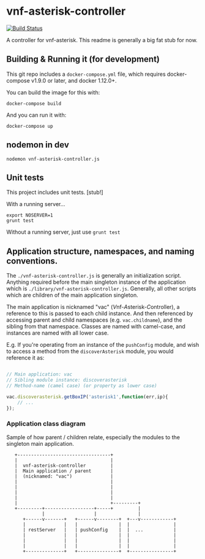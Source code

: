 # vnf-asterisk-controller

[![Build Status](https://travis-ci.org/dougbtv/vnf-asterisk-controller.svg?branch=master)](https://travis-ci.org/dougbtv/vnf-asterisk-controller)

A controller for vnf-asterisk. This readme is generally a big fat stub for now.

## Building & Running it (for development)

This git repo includes a `docker-compose.yml` file, which requires docker-compose v1.9.0 or later, and docker 1.12.0+. 

You can build the image for this with:

```
docker-compose build
```

And you can run it with:

```
docker-compose up
```

## nodemon in dev

```
nodemon vnf-asterisk-controller.js
```

## Unit tests

This project includes unit tests. [stub!]

With a running server...

```
export NOSERVER=1
grunt test
```

Without a running server, just use `grunt test`

## Application structure, namespaces, and naming conventions.

The `./vnf-asterisk-controller.js` is generally an initialization script. Anything required before the main singleton instance of the application which is `./library/vnf-asterisk-controller.js`. Generally, all other scripts which are children of the main application singleton.

The main application is nicknamed "vac" (*V*nf-*A*sterisk-*C*ontroller), a reference to this is passed to each child instance. And then referenced by accessing parent and child namespaces (e.g. `vac.childname`), and the sibling from that namespace. Classes are named with camel-case, and instances are named with all lower case.

E.g. If you're operating from an instance of the `pushConfig` module, and wish to access a method from the `discoverAsterisk` module, you would reference it as:

```javascript

// Main application: vac
// Sibling module instance: discoverasterisk
// Method-name (camel case) (or property as lower case)

vac.discoverasterisk.getBoxIP('asterisk1',function(err,ip){
    // ...
});

```

### Application class diagram

Sample of how parent / children relate, especially the modules to the singleton main application.

```
   +----------------------------------+
   |                                  |
   |  vnf-asterisk-controller         |
   |  Main application / parent       |
   |  (nicknamed: "vac")              |
   |                                  |
   |                                  |
   |                                  |
   |                                  |
   |                                  +---------+
   +---------+------------------+-----+         |
             |                  |               |
      +------v-------+   +------v--------+  +---v------------+
      |              |   |               |  |                |
      | restServer   |   | pushConfig    |  |  ...           |
      |              |   |               |  |                |
      |              |   |               |  |                |
      |              |   |               |  |                |
      +--------------+   +---------------+  +----------------+

```

